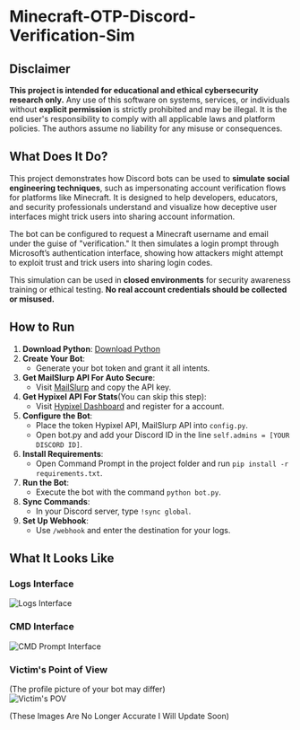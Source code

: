# Minecraft-OTP-Discord-Verification-Sim

## Disclaimer
**This project is intended for educational and ethical cybersecurity research only.** Any use of this software on systems, services, or individuals without **explicit permission** is strictly prohibited and may be illegal. It is the end user's responsibility to comply with all applicable laws and platform policies. The authors assume no liability for any misuse or consequences.

## What Does It Do?

This project demonstrates how Discord bots can be used to **simulate social engineering techniques**, such as impersonating account verification flows for platforms like Minecraft. It is designed to help developers, educators, and security professionals understand and visualize how deceptive user interfaces might trick users into sharing account information.

The bot can be configured to request a Minecraft username and email under the guise of "verification." It then simulates a login prompt through Microsoft’s authentication interface, showing how attackers might attempt to exploit trust and trick users into sharing login codes.

This simulation can be used in **closed environments** for security awareness training or ethical testing. **No real account credentials should be collected or misused.**



## How to Run

1. **Download Python**: [Download Python](https://www.python.org/downloads/release/python-3110/)
2. **Create Your Bot**:
    - Generate your bot token and grant it all intents.
3. **Get MailSlurp API For Auto Secure**:
   - Visit [MailSlurp](https://www.mailslurp.com/) and copy the API key.
4. **Get Hypixel API For Stats**(You can skip this step):
   - Visit [Hypixel Dashboard](https://developer.hypixel.net/) and register for a account.
5. **Configure the Bot**:
    - Place the token Hypixel API, MailSlurp API into `config.py`.
    - Open bot.py and add your Discord ID in the line `self.admins = [YOUR DISCORD ID]`.
6. **Install Requirements**:
    - Open Command Prompt in the project folder and run `pip install -r requirements.txt`.
7. **Run the Bot**:
    - Execute the bot with the command `python bot.py`.
8. **Sync Commands**:
    - In your Discord server, type `!sync global`.
9. **Set Up Webhook**:
    - Use `/webhook` and enter the destination for your logs.

## What It Looks Like

### Logs Interface<br>
![Logs Interface](https://i.imgur.com/7ycbJLp.png)

### CMD Interface<br>
![CMD Prompt Interface](https://i.imgur.com/Hp0rAh4.png)

### Victim's Point of View<br>
(The profile picture of your bot may differ)<br>
![Victim's POV](https://i.imgur.com/s91N2fp.png)


(These Images Are No Longer Accurate I Will Update Soon)
